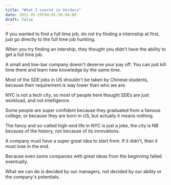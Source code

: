 ```yaml
---
title: "What I Learnt in Verdocs"
date: 2021-05-29T04:01:56-04:00
draft: false
---
```

If you wanted to find a full time job, do not try finding a internship at first, just go directly to the full time job huntiing.

When you try finding an intership, they thought you didn't have the ability to get a full time job.

A small and low-bar company doesn't deserve your pay off. You can just kill time there and learn new knowledge by the same time.

Most of the SDE jobs in US shouldn't be taken by Chinese students, because their requirement is way lower than who we are.

NYC is not a tech city, so most of people here thought SDEs are just workload, and not intelligence.

Some people are super confident because they graduated from a famous college, or because they are born in US, but actually it means nothing.

The fancy and so-called high-end life in NYC is just a joke, the city is NB because of the history, not because of its innovations.

A company must have a super great idea to start from. If it didn't, then it must lose in the end.

Because even some companies with great ideas from the beginning failed eventually.

What we can do is decided by our managers, not decided by our ability or the company's potentials.
